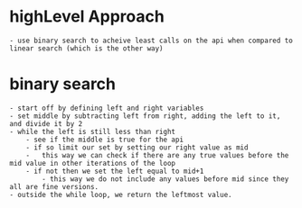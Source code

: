 # highLevel Approach
    - use binary search to acheive least calls on the api when compared to linear search (which is the other way)
# binary search
    - start off by defining left and right variables
    - set middle by subtracting left from right, adding the left to it, and divide it by 2
    - while the left is still less than right
        - see if the middle is true for the api
        - if so limit our set by setting our right value as mid
        -   this way we can check if there are any true values before the mid value in other iterations of the loop
        - if not then we set the left equal to mid+1
            - this way we do not include any values before mid since they all are fine versions.
    - outside the while loop, we return the leftmost value.
